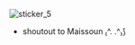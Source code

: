 ![sticker_5](https://64.media.tumblr.com/9f58ccb5d4794987c320c7f7091b6573/9640d9bbb1e20898-ed/s1280x1920/9e8363febeab076c9a82bab2978364b951d69ec3.pnj)

- shoutout to Maissoun ₍^. .^₎⟆

<!--
**drownedindreams/drownedindreams** is a ✨ _special_ ✨ repository because its `README.md` (this file) appears on your GitHub profile.

Here are some ideas to get you started:

- 🔭 I’m currently working on ...
- 🌱 I’m currently learning ...
- 👯 I’m looking to collaborate on ...
- 🤔 I’m looking for help with ...
- 💬 Ask me about ...
- 📫 How to reach me: ...
- 😄 Pronouns: ...
- ⚡ Fun fact: ...
-->
